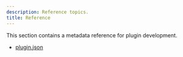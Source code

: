 ```yaml
---
description: Reference topics.
title: Reference
---
```


This section contains a metadata reference for plugin development.

- [plugin.json](metadata.md)